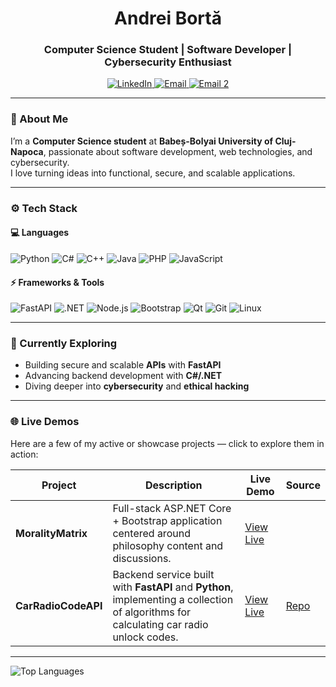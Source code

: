 <h1 align="center">Andrei Bortă</h1>

<h3 align="center">Computer Science Student | Software Developer | Cybersecurity Enthusiast</h3>

<p align="center">
  <a href="https://www.linkedin.com/in/andrei-bortă" target="_blank">
    <img src="https://img.shields.io/badge/LinkedIn-0077B5?style=for-the-badge&logo=linkedin&logoColor=white" alt="LinkedIn">
  </a>
  <a href="mailto:xze3n.py@gmail.com">
    <img src="https://img.shields.io/badge/Email-xze3n.py%40gmail.com-red?style=for-the-badge&logo=gmail&logoColor=white" alt="Email">
  </a>
  <a href="mailto:andrei.ab.borta@gmail.com">
    <img src="https://img.shields.io/badge/Email-andrei.ab.borta%40gmail.com-yellow?style=for-the-badge&logo=gmail&logoColor=white" alt="Email 2">
  </a>
</p>

---

### 🧠 About Me
I’m a **Computer Science student** at **Babeș-Bolyai University of Cluj-Napoca**, passionate about software development, web technologies, and cybersecurity.  
I love turning ideas into functional, secure, and scalable applications.

---

### ⚙️ Tech Stack

#### 💻 Languages
![Python](https://img.shields.io/badge/Python-3670A0?style=for-the-badge&logo=python&logoColor=ffdd54)
![C#](https://img.shields.io/badge/C%23-68217A?style=for-the-badge&logo=dotnet&logoColor=white)
![C++](https://img.shields.io/badge/C++-00599C?style=for-the-badge&logo=cplusplus&logoColor=white)
![Java](https://img.shields.io/badge/Java-ED8B00?style=for-the-badge&logo=openjdk&logoColor=white)
![PHP](https://img.shields.io/badge/PHP-777BB4?style=for-the-badge&logo=php&logoColor=white)
![JavaScript](https://img.shields.io/badge/JavaScript-F7DF1E?style=for-the-badge&logo=javascript&logoColor=black)

#### ⚡ Frameworks & Tools
![FastAPI](https://img.shields.io/badge/FastAPI-009688?style=for-the-badge&logo=fastapi&logoColor=white)
![.NET](https://img.shields.io/badge/.NET-512BD4?style=for-the-badge&logo=dotnet&logoColor=white)
![Node.js](https://img.shields.io/badge/Node.js-339933?style=for-the-badge&logo=node.js&logoColor=white)
![Bootstrap](https://img.shields.io/badge/Bootstrap-7952B3?style=for-the-badge&logo=bootstrap&logoColor=white)
![Qt](https://img.shields.io/badge/Qt-41CD52?style=for-the-badge&logo=qt&logoColor=white)
![Git](https://img.shields.io/badge/Git-F05033?style=for-the-badge&logo=git&logoColor=white)
![Linux](https://img.shields.io/badge/Linux-FCC624?style=for-the-badge&logo=linux&logoColor=black)

---

### 🚀 Currently Exploring
- Building secure and scalable **APIs** with **FastAPI**  
- Advancing backend development with **C#/.NET**  
- Diving deeper into **cybersecurity** and **ethical hacking**

---

### 🌐 Live Demos

Here are a few of my active or showcase projects — click to explore them in action:

| Project | Description | Live Demo | Source |
|----------|--------------|-----------|--------|
| **MoralityMatrix** | Full-stack ASP.NET Core + Bootstrap application centered around philosophy content and discussions. | [View Live](https://moralitymatrix.azurewebsites.net/) |  |
| **CarRadioCodeAPI** | Backend service built with **FastAPI** and **Python**, implementing a collection of algorithms for calculating car radio unlock codes. | [View Live](https://carradiocodeapi.azurewebsites.net/) | [Repo](https://github.com/XZE3N/CarRadioCodeAPI) |

---

<p align="left">
  <img src="https://github-readme-stats.vercel.app/api/top-langs/?username=xze3n&layout=compact&title_color=7A7ADB&icon_color=2234AE&text_color=D3D3D3&bg_color=0,000000,130F40" alt="Top Languages">
</p>
